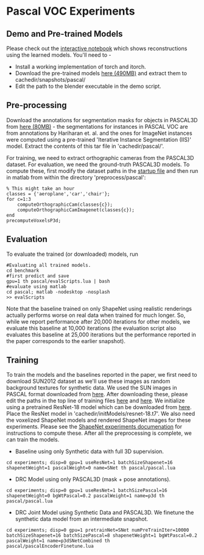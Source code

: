 # Pascal VOC Experiments

## Demo and Pre-trained Models

Please check out the [interactive notebook](../demo/demo.ipynb) which shows reconstructions using the learned models. You'll need to - 
- Install a working implementation of torch and itorch.
- Download the pre-trained models [here (490MB)](https://people.eecs.berkeley.edu/~shubhtuls/cachedir/drc/snapshots/pascalModels.tar.gz) and extract them to cachedir/snapshots/pascal/
- Edit the path to the blender executable in the demo script.

## Pre-processing
Download the annotations for segmentation masks for objects in PASCAL3D from [here (80MB)](https://people.eecs.berkeley.edu/~shubhtuls/cachedir/drc/pascalData.tar.gz) - the segmentations for instances in PASCAL VOC are from annotations by Hariharan et. al. and the ones for ImageNet instances were computed using a pre-trained 'Iterative Instance Segmentation (IIS)' model. Extract the contents of this tar file in 'cachedir/pascal/'.

For training, we need to extract orthographic cameras from the PASCAL3D dataset. For evaluation, we need the ground-truth PASCAL3D models. To compute these, first modify the dataset paths in the [startup file](../preprocess/pascal/startup.m) and then run in matlab from within the directory 'preprocess/pascal':
```
% This might take an hour
classes = {'aeroplane','car','chair'};
for c=1:3
    computeOrthographicCam(classes{c});
    computeOrthographicCamImagenet(classes{c});
end
precomputeVoxelsP3d;
```

## Evaluation
To evaluate the trained (or downloaded) models, run
```
#Evaluating all trained models.
cd benchmark
#first predict and save
gpu=1 th pascal/evalScripts.lua | bash
#evaluate using matlab
cd pascal; matlab -nodesktop -nosplash
>> evalScripts
```
Note that the baseline trained on only ShapeNet using realistic renderings actually performs worse on real data when trained for much longer. So, while we report performance after 20,000 iterations for other models, we evaluate this baseline at 10,000 iterations (the evaluation script also evaluates this baseline at 25,000 iterations but the performance reported in the paper corresponds to the earlier snapshot).

## Training
To train the models and the baselines reported in the paper, we first need to download SUN2012 dataset as we'll use these images as random background textures for synthetic data. We used the SUN images in PASCAL format downloaded from [here](http://groups.csail.mit.edu/vision/SUN/releases/SUN2012pascalformat.tar.gz). After downloading these, please edit the paths in the top line of training files [here](../experiments/pascal/pascal.lua) and [here](../experiments/pascal/pascalEncoderFinetune.lua). We initialize using a pretrained ResNet-18 model which can be downloaded from [here](https://github.com/facebook/fb.resnet.torch/tree/master/pretrained). Place the ResNet model in 'cachedir/initModels/resnet-18.t7'. We also need the voxelized ShapeNet models and rendered ShapeNet images for these experiments. Please see the [ShapeNet experiments documenation](snet.md) for instructions to compute these. After all the preprocessing is complete, we can train the models.

- Baseline using only Synthetic data with full 3D supervision.
```
cd experiments; disp=0 gpu=1 useResNet=1 batchSizeShapenet=16 shapenetWeight=1 pascalWeight=0 name=SNet th pascal/pascal.lua
```

- DRC Model using only PASCAL3D (mask + pose annotations).
```
cd experiments; disp=0 gpu=1 useResNet=1 batchSizePascal=16 shapenetWeight=0 bgWtPascal=0.2 pascalWeight=1 name=p3d th pascal/pascal.lua
```

- DRC Joint Model using Synthetic Data and PASCAL3D. We finetune the synthetic data model from an intermediate snapshot.
```
cd experiments; disp=0 gpu=1 pretrainNet=SNet numPreTrainIter=10000 batchSizeShapenet=16 batchSizePascal=8 shapenetWeight=1 bgWtPascal=0.2 pascalWeight=1 name=p3dSNetCombined th pascal/pascalEncoderFinetune.lua
```
